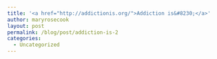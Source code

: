 ```yaml
---
title: '<a href="http://addictionis.org/">Addiction is&#8230;</a>'
author: maryrosecook
layout: post
permalink: /blog/post/addiction-is-2
categories:
  - Uncategorized
---
```

